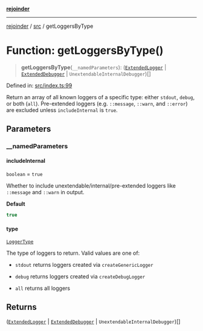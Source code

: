 [**rejoinder**](../../README.md)

***

[rejoinder](../../README.md) / [src](../README.md) / getLoggersByType

# Function: getLoggersByType()

> **getLoggersByType**(`__namedParameters`): ([`ExtendedLogger`](../internal/interfaces/ExtendedLogger.md) \| [`ExtendedDebugger`](../interfaces/ExtendedDebugger.md) \| `UnextendableInternalDebugger`)[]

Defined in: [src/index.ts:99](https://github.com/Xunnamius/rejoinder/blob/8a503ebeed2689d0efaa12692a8cdaf933b5902d/src/index.ts#L99)

Return an array of all known loggers of a specific type: either `stdout`,
`debug`, or both (`all`). Pre-extended loggers (e.g. `::message`,
`::warn`, and `::error`) are excluded unless `includeInternal` is `true`.

## Parameters

### \_\_namedParameters

#### includeInternal

`boolean` = `true`

Whether to include unextendable/internal/pre-extended loggers like
`::message` and `::warn` in output.

**Default**

```ts
true
```

#### type

[`LoggerType`](../internal/enumerations/LoggerType.md)

The type of loggers to return. Valid values are one of:

- `stdout` returns loggers created via `createGenericLogger`

- `debug` returns loggers created via `createDebugLogger`

- `all` returns all loggers

## Returns

([`ExtendedLogger`](../internal/interfaces/ExtendedLogger.md) \| [`ExtendedDebugger`](../interfaces/ExtendedDebugger.md) \| `UnextendableInternalDebugger`)[]
